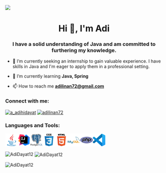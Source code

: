 ![](https://komarev.com/ghpvc/?username=AdiDayat12&color=green&style=flat-square&abbreviated=true)
<h1 align="center">Hi 👋, I'm Adi</h1>
<h3 align="center">I have a solid understanding of Java and am committed to furthering my knowledge.</h3>

- 🔭 I’m currently seeking an internship to gain valuable experience. I have skills in Java and I'm eager to apply them in a professional setting.

- 🌱 I’m currently learning **Java, Spring**

- 📫 How to reach me **adilinan72@gmail.com**

<h3 align="left">Connect with me:</h3>
<p align="left">
<a href="https://instagram.com/a_adihidayat" target="blank"><img align="center" src="https://raw.githubusercontent.com/rahuldkjain/github-profile-readme-generator/master/src/images/icons/Social/instagram.svg" alt="a_adihidayat" height="30" width="40" /></a>
<a href="https://www.leetcode.com/adilinan72" target="blank"><img align="center" src="https://raw.githubusercontent.com/rahuldkjain/github-profile-readme-generator/master/src/images/icons/Social/leet-code.svg" alt="adilinan72" height="30" width="40" /></a>
</p>

<h3 align="left">Languages and Tools:</h3>
<p align="left" style="display: flex; flex-wrap: wrap;"> 
    <a href="https://www.java.com" target="_blank" rel="noreferrer">
        <img src="https://raw.githubusercontent.com/devicons/devicon/master/icons/java/java-original.svg" alt="java" width="40" height="40"/>
    </a> 
    <a href="https://www.jetbrains.com/idea/" target="_blank" rel="noreferrer">
        <img src="https://raw.githubusercontent.com/devicons/devicon/master/icons/intellij/intellij-original.svg" alt="intellij" width="40" height="40"/>
    </a>
    <a href="https://www.postgresql.org" target="_blank" rel="noreferrer">
        <img src="https://raw.githubusercontent.com/devicons/devicon/master/icons/postgresql/postgresql-original-wordmark.svg" alt="postgresql" width="40" height="40"/>
    </a> 
    <a href="https://www.w3schools.com/css/" target="_blank" rel="noreferrer">
        <img src="https://raw.githubusercontent.com/devicons/devicon/master/icons/css3/css3-original-wordmark.svg" alt="css3" width="40" height="40"/>
    </a> 
    <a href="https://www.w3.org/html/" target="_blank" rel="noreferrer">
        <img src="https://raw.githubusercontent.com/devicons/devicon/master/icons/html5/html5-original-wordmark.svg" alt="html5" width="40" height="40"/>
    </a> 
    <a href="https://www.mysql.com/" target="_blank" rel="noreferrer">
        <img src="https://raw.githubusercontent.com/devicons/devicon/master/icons/mysql/mysql-original-wordmark.svg" alt="mysql" width="40" height="40"/>
    </a> 
    <a href="https://www.php.net" target="_blank" rel="noreferrer">
        <img src="https://raw.githubusercontent.com/devicons/devicon/master/icons/php/php-original.svg" alt="php" width="40" height="40"/>
    </a> 
  <a href="https://code.visualstudio.com/" target="_blank" rel="noreferrer">
    <img src="https://raw.githubusercontent.com/devicons/devicon/master/icons/vscode/vscode-original.svg" alt="vscode" width="40" height="40"/>
</a>

</p>




<p><img align="left" src="https://github-readme-stats.vercel.app/api/top-langs?username=AdiDayat12&show_icons=true&locale=en&layout=compact&cache_seconds=1800" alt="AdiDayat12" /></p>

<p>&nbsp;<img align="center" src="https://github-readme-stats.vercel.app/api?username=AdiDayat12&show_icons=true&locale=en&cache_seconds=1800" alt="AdiDayat12" /></p>

<p><img align="center" src="https://github-readme-streak-stats.herokuapp.com/?user=AdiDayat12&" alt="AdiDayat12" /></p>



